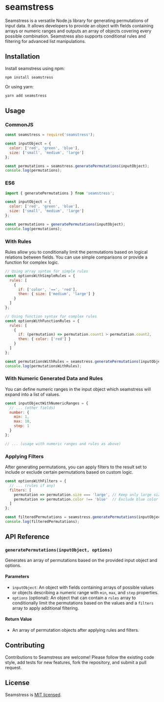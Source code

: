 # seamstress

Seamstress is a versatile Node.js library for generating permutations of input data. It allows developers to provide an object with fields containing arrays or numeric ranges and outputs an array of objects covering every possible combination. Seamstress also supports conditional rules and filtering for advanced list manipulations.

## Installation

Install seamstress using npm:

```bash
npm install seamstress
```

Or using yarn:

```bash
yarn add seamstress
```

## Usage

### CommonJS

```javascript
const seamstress = require('seamstress');

const inputObject = {
  color: ['red', 'green', 'blue'],
  size: ['small', 'medium', 'large']
};

const permutations = seamstress.generatePermutations(inputObject);
console.log(permutations);
```

### ES6

```javascript
import { generatePermutations } from 'seamstress';

const inputObject = {
  color: ['red', 'green', 'blue'],
  size: ['small', 'medium', 'large']
};

const permutations = generatePermutations(inputObject);
console.log(permutations);
```

### With Rules

Rules allow you to conditionally limit the permutations based on logical relations between fields. You can use simple comparisons or provide a function for complex logic.

```javascript
// Using array syntax for simple rules
const optionsWithSimpleRules = {
  rules: [
    {
      if: ['color', '==', 'red'],
      then: { size: ['medium', 'large'] }
    }
  ]
};

// Using function syntax for complex rules
const optionsWithFunctionRules = {
  rules: [
    {
      if: (permutation) => permutation.count1 > permutation.count2,
      then: { color: ['red'] }
    }
  ]
};

const permutationsWithRules = seamstress.generatePermutations(inputObject, optionsWithFunctionRules);
console.log(permutationsWithRules);
```

### With Numeric Generated Data and Rules

You can define numeric ranges in the input object which seamstress will expand into a list of values.

```javascript
const inputObjectWithNumericRanges = {
  // ... (other fields)
  number: {
    min: 1,
    max: 10,
    step: 1
  }
};

// ... (usage with numeric ranges and rules as above)
```

### Applying Filters

After generating permutations, you can apply filters to the result set to include or exclude certain permutations based on custom logic.

```javascript
const optionsWithFilters = {
  // ... (rules if any)
  filters: [
    permutation => permutation.size === 'large', // Keep only large sizes
    permutation => permutation.color !== 'blue'  // Exclude blue color
  ]
};

const filteredPermutations = seamstress.generatePermutations(inputObject, optionsWithFilters);
console.log(filteredPermutations);
```

## API Reference

### `generatePermutations(inputObject, options)`

Generates an array of permutations based on the provided input object and options.

#### Parameters

- `inputObject`: An object with fields containing arrays of possible values or objects describing a numeric range with `min`, `max`, and `step` properties.
- `options` (optional): An object that can contain a `rules` array to conditionally limit the permutations based on the values and a `filters` array to apply additional filtering.

#### Return Value

- An array of permutation objects after applying rules and filters.

## Contributing

Contributions to Seamstress are welcome! Please follow the existing code style, add tests for new features, fork the repository, and submit a pull request.

## License

Seamstress is [MIT licensed](./LICENSE).
